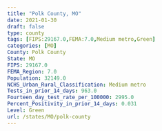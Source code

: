 ```yaml
---
title: "Polk County, MO"
date: 2021-01-30
draft: false
type: county
tags: [FIPS:29167.0,FEMA:7.0,Medium metro,Green]
categories: [MO]
County: Polk County
State: MO
FIPS: 29167.0
FEMA_Region: 7.0
Population: 32149.0
NCHS_Urban_Rural_Classification: Medium metro
Tests_in_prior_14_days: 963.0
Fourteen_day_test_rate_per_100000: 2995.0
Percent_Positivity_in_prior_14_days: 0.031
Level: Green
url: /states/MO/polk-county
---
```



